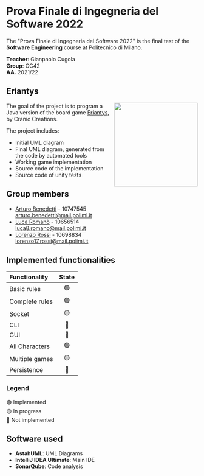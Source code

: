 
# Prova Finale di Ingegneria del Software 2022

The "Prova Finale di Ingegneria del Software 2022" is the final test of the **Software Engineering** course at Politecnico di Milano.<br>

**Teacher**: Gianpaolo Cugola<br>
**Group**: GC42<br>
**AA.** 2021/22

## Eriantys

<img src="https://cf.geekdo-images.com/DzhJxVjMhGQadReXJmbIaQ__opengraph/img/Oy3Kztkx4fXouT2jpAiXoZRAR4Q=/fit-in/1200x630/filters:strip_icc()/pic6253341.jpg" align="right" width=220px>

The goal of the project is to program a Java version of the board game [Eriantys](https://craniointernational.com/products/eriantys/), by Cranio Creations.

The project includes:

- Initial UML diagram
- Final UML diagram, generated from the code by automated tools
- Working game implementation
- Source code of the implementation
- Source code of unity tests

## Group members
- [Arturo Benedetti](https://github.com/benedart) - 10747545<br>arturo.benedetti@mail.polimi.it
- [Luca Romanò](https://github.com/LucaRomano2) - 10656514<br>luca8.romano@mail.polimi.it
- [Lorenzo Rossi](https://github.com/tpoppo) - 10698834<br>lorenzo17.rossi@mail.polimi.it

## Implemented functionalities

| Functionality    |                       State                        |
|:-----------------|:--------------------------------------------------:|
| Basic rules      | 🟢 |
| Complete rules   | 🟢 |
| Socket           | 🟡 |
| CLI              | 🔴 |
| GUI              | 🔴 |
| All Characters   | 🟢 |
| Multiple games   | 🟡 |
| Persistence      | 🔴 |

### Legend
🟢 Implemented<br>
🟡 In progress<br>
🔴 Not implemented<br>

## Software used
- **AstahUML**: UML Diagrams
- **IntelliJ IDEA Ultimate**: Main IDE
- **SonarQube**: Code analysis
